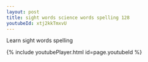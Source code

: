 ```yaml
---
layout: post
title: sight words science words spelling 128
youtubeId: xtj2kkTmxvU
---
```

 
 
Learn sight words spelling
 
 
 
 
{% include youtubePlayer.html id=page.youtubeId %}
 
 
